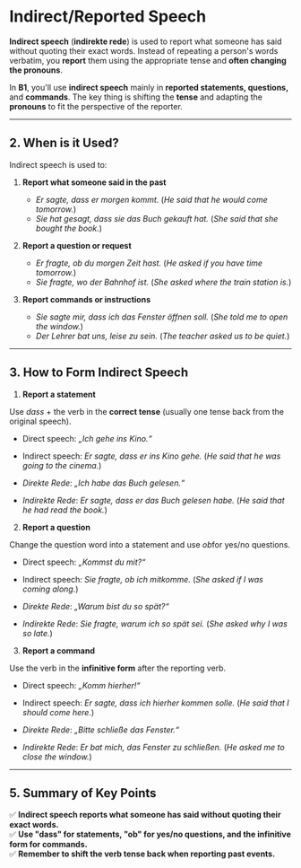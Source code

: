 # Indirect/Reported Speech

**Indirect speech** (**indirekte rede**)  is used to report what someone has said without quoting their exact words. Instead of repeating a person's words verbatim, you **report** them using the appropriate tense and **often changing the pronouns**.

In **B1**, you'll use **indirect speech** mainly in **reported statements, questions,** and **commands**. The key thing is shifting the **tense** and adapting the **pronouns** to fit the perspective of the reporter.

* * *

## **2. When is it Used?**

Indirect speech is used to:

1. **Report what someone said in the past**

    - *Er sagte, dass er morgen kommt.* (*He said that he would come tomorrow.*)
    - *Sie hat gesagt, dass sie das Buch gekauft hat.* (*She said that she bought the book.*)

2. **Report a question or request**

    - *Er fragte, ob du morgen Zeit hast.* (*He asked if you have time tomorrow.*)
    - *Sie fragte, wo der Bahnhof ist.* (*She asked where the train station is.*)

3. **Report commands or instructions**

    - *Sie sagte mir, dass ich das Fenster öffnen soll.* (*She told me to open the window.*)
    - *Der Lehrer bat uns, leise zu sein.* (*The teacher asked us to be quiet.*)

* * *

## **3. How to Form Indirect Speech**
<!-- This needs to be rewritten in spoken language. E.g. less praeteritum -->

1. **Report a statement**

Use *dass* + the verb in the **correct tense** (usually one tense back from the original speech).

- Direct speech: *„Ich gehe ins Kino.“*
- Indirect speech: *Er sagte, dass er ins Kino gehe.* (*He said that he was going to the cinema.*)

- *Direkte Rede*: *„Ich habe das Buch gelesen.“*
- *Indirekte Rede*: *Er sagte, dass er das Buch gelesen habe.* (*He said that he had read the book.*)

2. **Report a question**

Change the question word into a statement and use *ob*for yes/no questions.

- Direct speech: *„Kommst du mit?“*
- Indirect speech: *Sie fragte, ob ich mitkomme.* (*She asked if I was coming along.*)

- *Direkte Rede*: *„Warum bist du so spät?“*
- *Indirekte Rede*: *Sie fragte, warum ich so spät sei.* (*She asked why I was so late.*)

3. **Report a command**

Use the verb in the **infinitive form** after the reporting verb.

- Direct speech: *„Komm hierher!“*
- Indirect speech: *Er sagte, dass ich hierher kommen solle.* (*He said that I should come here.*)

- *Direkte Rede*: *„Bitte schließe das Fenster.“*
- *Indirekte Rede*: *Er bat mich, das Fenster zu schließen.* (*He asked me to close the window.*)

* * *

## **5. Summary of Key Points**

✅ **Indirect speech reports what someone has said without quoting their exact words.**  
✅ **Use "dass" for statements, "ob" for yes/no questions, and the infinitive form for commands.**  
✅ **Remember to shift the verb tense back when reporting past events.**
